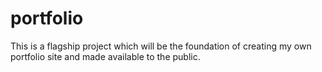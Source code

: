 # portfolio
This is a flagship project which will be the foundation of creating my own portfolio site and made available to the public.
